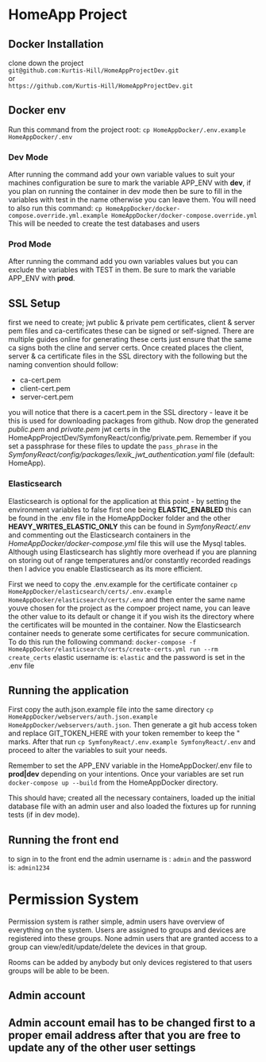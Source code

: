 <h1>HomeApp Project</h1>
<h2>Docker Installation</h2>
clone down the project <br>
<code>git@github.com:Kurtis-Hill/HomeAppProjectDev.git</code>
<br>
or
<br>
<code>https://github.com/Kurtis-Hill/HomeAppProjectDev.git</code>

<h2>Docker env</h2>
Run this command from the project root:
<code>cp HomeAppDocker/.env.example HomeAppDocker/.env</code>
<h3>Dev Mode</h3>
After running the command add your own variable values to suit your machines configuration be sure to mark the variable APP_ENV with <b>dev</b>, if you plan on running the container in dev mode then be sure to fill in the variables with test in the name otherwise you can leave them. You will need to also run this command:
<code>cp HomeAppDocker/docker-compose.override.yml.example HomeAppDocker/docker-compose.override.yml</code>
This will be needed to create the test databases and users 
<h3>Prod Mode</h3>
After running the command add you own variables values but you can exclude the variables with TEST in them. Be sure to mark the variable APP_ENV with <b>prod</b>.

<h2>SSL Setup</h2>
first we need to create; jwt public & private pem certificates, client & server pem files and ca-certificates these can be signed or self-signed. There are multiple guides online for generating these certs just ensure that the same ca signs both the cline and server certs. Once created places the client, server & ca certificate files in the SSL directory with the following but the naming convention should follow:
<ul>
    <li>ca-cert.pem</li>
    <li>client-cert.pem</li>
    <li>server-cert.pem</li>    
</ul>
you will notice that there is a cacert.pem in the SSL directory - leave it be this is used for downloading packages from github. Now drop the generated <i>public.pem</i> and <i>private.pem</i> jwt certs in the HomeAppProjectDev/SymfonyReact/config/private.pem. Remember if you set a passphrase for these files to update the <code>pass_phrase</code> in the <i>SymfonyReact/config/packages/lexik_jwt_authentication.yaml</i> file (default: HomeApp).

<h3>Elasticsearch</h3>
Elasticsearch is optional for the application at this point - by setting the environment variables to false first one being <b>ELASTIC_ENABLED</b> this can be found in the </i>.env</i> file in the HomeAppDocker folder and the other <b>HEAVY_WRITES_ELASTIC_ONLY</b> this can be found in <i>SymfonyReact/.env</i> and commenting out the Elasticsearch containers in the <i>HomeAppDocker/docker-compose.yml</i> file this will use the Mysql tables.
Although using Elasticsearch has slightly more overhead if you are planning on storing out of range temperatures and/or constantly recorded readings then I advice you enable Elasticsearch as its more efficient.

First we need to copy the .env.example for the certificate container <code>cp HomeAppDocker/elasticsearch/certs/.env.example HomeAppDocker/elasticsearch/certs/.env</code> and then enter the same name youve chosen for the project as the compoer project name, you can leave the other value to its default or change it if you wish its the directory where the certificates will be mounted in the container.
Now the Elasticsearch container needs to generate some certificates for secure communication. To do this run the following command: <code>docker-compose -f HomeAppDocker/elasticsearch/certs/create-certs.yml run --rm create_certs</code>
elastic username is: <code>elastic</code> and the password is set in the .env file

<h2>Running the application</h2>
First copy the auth.json.example file into the same directory <code>cp HomeAppDocker/webservers/auth.json.example HomeAppDocker/webservers/auth.json</code>.
Then generate a git hub access token and replace GIT_TOKEN_HERE with your token remember to keep the " marks.
After that run <code>cp SymfonyReact/.env.example SymfonyReact/.env</code> and proceed to alter the variables to suit your needs.

Remember to set the APP_ENV variable in the HomeAppDocker/.env file to <b>prod|dev</b> depending on your intentions.
Once your variables are set run
<code>docker-compose up --build</code>
from the HomeAppDocker directory.

This should have; created all the necessary containers, loaded up the initial database file with an admin user and also loaded the fixtures up for running tests (if in dev mode).

<h2>Running the front end</h2>
to sign in to the front end the admin username is : 
<code>admin</code>
and the password is: 
<code>admin1234</code>

<h1>Permission System</h1>
Permission system is rather simple, admin users have overview of everything on the system. Users are assigned to groups and devices are registered into these groups. None admin users that are granted access to a group can view/edit/update/delete the devices in that group. 

Rooms can be added by anybody but only devices registered to that users groups will be able to be been.


<h2>Admin account<h2>
Admin account email has to be changed first to a proper email address after that you are free to update any of the other user settings